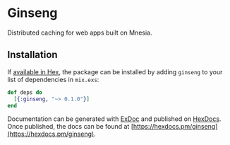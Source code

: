 # Ginseng

Distributed caching for web apps built on Mnesia.

## Installation

If [available in Hex](https://hex.pm/docs/publish), the package can be installed
by adding `ginseng` to your list of dependencies in `mix.exs`:

```elixir
def deps do
  [{:ginseng, "~> 0.1.0"}]
end
```

Documentation can be generated with [ExDoc](https://github.com/elixir-lang/ex_doc)
and published on [HexDocs](https://hexdocs.pm). Once published, the docs can
be found at [https://hexdocs.pm/ginseng](https://hexdocs.pm/ginseng).
